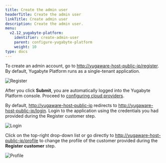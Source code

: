 ```yaml
---
title: Create the admin user
headerTitle: Create the admin user
linkTitle: Create admin user
description: Create the admin user.
menu:
  v2.12_yugabyte-platform:
    identifier: create-admin-user
    parent: configure-yugabyte-platform
    weight: 10
type: docs
---
```


To create an admin account, go to [http://yugaware-host-public-ip/register](http://yugaware-host-public-ip/register). By default, Yugabyte Platform runs as a single-tenant application.

![Register](/images/ee/register.png)

After you click **Submit**, you are automatically logged into the Yugabyte Platform console. Proceed to [configuring cloud providers](../set-up-cloud-provider/aws).

By default, [http://yugaware-host-public-ip](http://yugaware-host-public-ip) redirects to [http://yugaware-host-public-ip/login](http://yugaware-host-public-ip/login). Login to the application using the credentials you had provided during the Register customer step.

![Login](/images/ee/login.png)

Click on the top-right drop-down list or go directly to [http://yugaware-host-public-ip/profile](http://yugaware-host-public-ip/profile) to change the profile of the customer provided during the **Register customer** step.

![Profile](/images/ee/profile.png)
